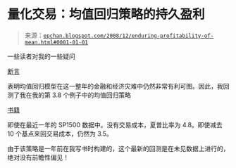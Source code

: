 <!--yml

category: 未分类

日期：2024 年 05 月 12 日 19:19:07

-->

# 量化交易：均值回归策略的持久盈利

> 来源：[`epchan.blogspot.com/2008/12/enduring-profitability-of-mean.html#0001-01-01`](http://epchan.blogspot.com/2008/12/enduring-profitability-of-mean.html#0001-01-01)

一些读者对我的一些疑问

[断言](http://epchan.blogspot.com/2008/10/how-does-financial-crisis-affect.html)

表明均值回归模型在这一整年的金融和经济灾难中仍然非常有利可图。因此，我回测了我在我的第 3.8 个例子中的均值回归策略

[书籍](http://www.amazon.com/dp/0470284889?tag=quantitativet-20&camp=14573&creative=327641&linkCode=as1&creativeASIN=0470284889&adid=0MX45PMCWGJXANAJGYDW&)

即使在最近一年的 SP1500 数据中。没有交易成本，夏普比率为 4.8。即使减去 10 个基点来回交易成本，仍然为 3.5。

由于该策略是一年前在我写书时构建的，这个最新的回测是在未见数据上进行的，绝对没有前瞻性偏见！
